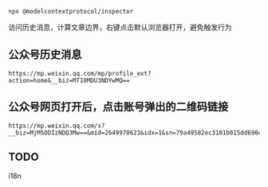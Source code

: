 ```shell
npx @modelcontextprotocol/inspector
```

访问历史消息，计算文章边界，右键点击默认浏览器打开，避免触发行为

## 公众号历史消息

```text
https://mp.weixin.qq.com/mp/profile_ext?action=home&__biz=MTI0MDU3NDYwMQ==
```

## 公众号网页打开后，点击账号弹出的二维码链接

```text
https://mp.weixin.qq.com/s?__biz=MjM5ODIzNDQ3Mw==&mid=2649970623&idx=1&sn=79a49582ec3101b015dd690c848ff48e&clicktag=js_name&scene=319&fromweappid=&nearchildidx=5&nearchildpercent=0.78&subscene=1
```

## TODO

i18n